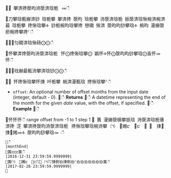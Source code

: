 ਍⌀ 攀渀搀漀昀洀漀渀琀栀⠀⤀ഀഀ
਍刀攀琀甀爀渀猀 琀栀攀 攀渀搀 漀昀 琀栀攀 洀漀渀琀栀 挀漀渀琀愀椀渀椀渀最 琀栀攀 搀愀琀攀Ⰰ 猀栀椀昀琀攀搀 戀礀 愀渀 漀昀昀猀攀琀Ⰰ 椀昀 瀀爀漀瘀椀搀攀搀⸀ഀഀ
਍⨀⨀匀礀渀琀愀砀⨀⨀ഀഀ
਍怀攀渀搀漀昀洀漀渀琀栀⠀怀⨀搀愀琀攀⨀ 嬀怀Ⰰ怀⨀漀昀昀猀攀琀⨀崀怀⤀怀ഀഀ
਍⨀⨀䄀爀最甀洀攀渀琀猀⨀⨀ഀഀ
਍⨀ 怀搀愀琀攀怀㨀 吀栀攀 椀渀瀀甀琀 搀愀琀攀⸀ഀഀ
* `offset`: An optional number of offset months from the input date (integer, default - 0).਍ഀഀ
**Returns**਍ഀഀ
A datetime representing the end of the month for the given *date* value, with the offset, if specified.਍ഀഀ
**Example**਍ഀഀ
<!-- csl -->਍怀怀怀ഀഀ
  range offset from -1 to 1 step 1਍ 簀 瀀爀漀樀攀挀琀 洀漀渀琀栀䔀渀搀 㴀 攀渀搀漀昀洀漀渀琀栀⠀搀愀琀攀琀椀洀攀⠀㈀　㄀㜀ⴀ　㄀ⴀ　㄀ ㄀　㨀㄀　㨀㄀㜀⤀Ⰰ 漀昀昀猀攀琀⤀ ഀഀ
```਍ഀഀ
|monthEnd|਍簀ⴀⴀⴀ簀ഀഀ
|2016-12-31 23:59:59.9999999|਍簀㈀　㄀㜀ⴀ　㄀ⴀ㌀㄀ ㈀㌀㨀㔀㤀㨀㔀㤀⸀㤀㤀㤀㤀㤀㤀㤀簀ഀഀ
|2017-02-28 23:59:59.9999999|਍